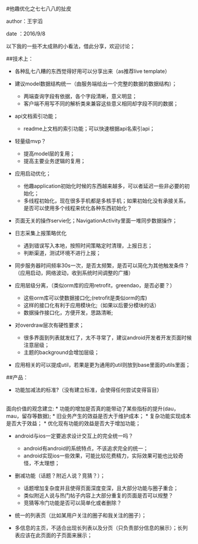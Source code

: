 #他趣优化之七七八八的扯皮

author：王宇滔

date  ：2016/9/8

以下我的一些不太成熟的小看法，借此分享，欢迎讨论；

##技术上：

* 各种乱七八糟的东西觉得好用可以分享出来（as推荐live template）

* 建议model数据结构统一（由服务端给出一个完整的数据的数据结构）；
	* 两端查询字段有依据，各个字段清晰，意义明显；
	* 客户端不用写不同的解析类来兼容这些意义相同却字段不同的数据；
	
* api文档索引功能；
	* readme上文档的索引功能；可以快速根据api名索引api；

* 轻量级mvp？
	* 提高model层的复用；
	* 提高主要业务逻辑的复用； 

* 应用启动优化；
	* 他趣application初始化时候的东西越来越多，可以者延迟一些非必要的初始化； 
	* 多线程初始化，现在很多手机都是多核手机；如果初始化没有承接关系，是否可以使用多个线程来优化各种东西初始化？

* 页面无关的操作servie化；NavigationActivity里面一堆同步数据操作；
	
* 日志采集上报策略优化
	* 遇到错误写入本地，按照时间策略定时清理，上报日志； 
	* 判断渠道，测试环境不进行上报；

* 同步服务器时间频率30s一次，是否太频繁，是否可以简化为其他触发条件？（应用启动，网络波动，收到系统时间调整的广播）

* 应用层级分离，（类似orm库的应用retrofit，greendao，是否必要？）
	* 这些orm库可以使数据接口化;(retrofit是类似orm的库)
	* 这样的接口化有利于应用模块化;（如果以后要分模块的话）
	* 数据操作接口化，方便开发，思路清晰;

* 对overdraw层次有硬性要求；
	* 很多界面到列表就发红了，太不寻常了，建议android开发者开发页面时候注意层级；
	* 主题的background会增加层级；

* 应用相关的可以提成util，若果是更为通用的util则放到base里面的utils里面；

##产品：

* 功能加减法的标准?（没有建立标准，会使得任何尝试变得盲目）
</br>
面向价值的观念建立:
	* 功能的增加是否真的能带动了某些指标的提升(dau，mau，留存等数据);
	* 旧业务产生的效益是否大于维护成本；
	* 复杂功能实现成本是否大于效益；
	* 优化现有功能的效益是否大于增加功能；

* android与ios一定要追求设计交互上的完全统一吗？
	* android有android的系统特点，不该追求完全的统一；
	* android实现ios一些效果，可能比较花费精力，实际效果可能也比较奇怪，不太理想； 

* 删减功能（话题？附近人说？竞猜？）；
	* 话题增加复杂度并且使得页面深度变深，且大部分功能与圈子重合； 
	* 类似附近人说与热门帖子内容上大部分重复的页面是否可以规整？
	* 竞猜等冷门功能是否可以简单化或者删除？

* 统一的列表页（比如某用户关注的圈子和我关注的圈子）；

* 多信息的主页，不适合出现长列表以及分页（只负责部分信息的展示）；长列表应该在此页面的子页面来展示；